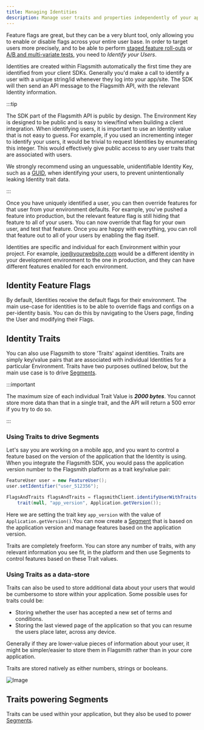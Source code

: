 ```yaml
---
title: Managing Identities
description: Manage user traits and properties independently of your application.
---
```


Feature flags are great, but they can be a very blunt tool, only allowing you to enable or disable flags across your
entire user base. In order to target users more precisely, and to be able to perform
[staged feature roll-outs](/guides-and-examples/staged-feature-rollouts.md) or
[A/B and multi-variate tests](/advanced-use/ab-testing.md), you need to _Identify your Users_.

Identities are created within Flagsmith automatically the first time they are identified from your client SDKs.
Generally you'd make a call to identify a user with a unique string/id whenever they log into your app/site. The SDK
will then send an API message to the Flagsmith API, with the relevant Identity information.

:::tip

The SDK part of the Flagsmith API is public by design. The Environment Key is designed to be public and is easy to
view/find when building a client integration. When identifying users, it is important to use an Identity value that is
not easy to guess. For example, if you used an incrementing integer to identify your users, it would be trivial to
request Identities by enumerating this integer. This would effectively give public access to any user traits that are
associated with users.

We strongly recommend using an unguessable, unidentifiable Identity Key, such as a
[GUID](https://en.wikipedia.org/wiki/Universally_unique_identifier), when identifying your users, to prevent
unintentionally leaking Identity trait data.

:::

Once you have uniquely identified a user, you can then override features for that user from your environment defaults.
For example, you've pushed a feature into production, but the relevant feature flag is still hiding that feature to all
of your users. You can now override that flag for your own user, and test that feature. Once you are happy with
everything, you can roll that feature out to all of your users by enabling the flag itself.

Identities are specific and individual for each Environment within your project. For example, joe@yourwebsite.com would
be a different identity in your development environment to the one in production, and they can have different features
enabled for each environment.

## Identity Feature Flags

By default, Identities receive the default flags for their environment. The main use-case for identities is to be able
to override flags and configs on a per-identity basis. You can do this by navigating to the Users page, finding the User
and modifying their Flags.

## Identity Traits

You can also use Flagsmith to store 'Traits' against identities. Traits are simply key/value pairs that are associated
with individual Identities for a particular Environment. Traits have two purposes outlined below, but the main use case
is to drive [Segments](managing-segments.md).

:::important

The maximum size of each individual Trait Value is **_2000 bytes_**. You cannot store more data than that in a single
trait, and the API will return a 500 error if you try to do so.

:::

### Using Traits to drive Segments

Let's say you are working on a mobile app, and you want to control a feature based on the version of the application
that the Identity is using. When you integrate the Flagsmith SDK, you would pass the application version number to the
Flagsmith platform as a trait key/value pair:

```java
FeatureUser user = new FeatureUser();
user.setIdentifier("user_512356");

FlagsAndTraits flagsAndTraits = flagsmithClient.identifyUserWithTraits(FeatureUser user, Arrays.asList(
    trait(null, "app_version", Application.getVersion());
```

Here we are setting the trait key `app_version` with the value of `Application.getVersion()`.You can now create a
[Segment](managing-segments.md) that is based on the application version and manage features based on the application
version.

Traits are completely freeform. You can store any number of traits, with any relevant information you see fit, in the
platform and then use Segments to control features based on these Trait values.

### Using Traits as a data-store

Traits can also be used to store additional data about your users that would be cumbersome to store within your
application. Some possible uses for traits could be:

- Storing whether the user has accepted a new set of terms and conditions.
- Storing the last viewed page of the application so that you can resume the users place later, across any device.

Generally if they are lower-value pieces of information about your user, it might be simpler/easier to store them in
Flagsmith rather than in your core application.

Traits are stored natively as either numbers, strings or booleans.

![Image](/img/identity-details.png)

## Traits powering Segments

Traits can be used within your application, but they also be used to power
[Segments](/basic-features/managing-segments.md).
